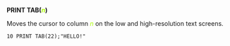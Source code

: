 **PRINT TAB(<span style="color:#AAFF00;">*n*</span>)**

Moves the cursor to column <span style="color:#AAFF00;">*n*</span>  on the low and high-resolution text screens.

```ecb2
10 PRINT TAB(22);"HELLO!"
```
